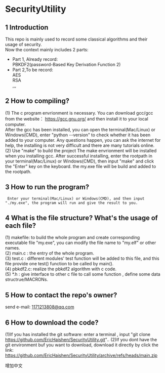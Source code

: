 # SecurityUtility
## 1 Introduction
This repo is mainly used to record some classical algorithms and their usage of security.  
Now the context mainly includes 2 parts:    
* Part 1, Already record:  
      PBKDF2(password-Based Key Derivation Function 2)  
* Part 2,To be record:  
      AES  
      RSA  
      ,,,  
## 2 How to compiling?
(1) The c program envrionment is necessary.
    You can download gcc/gcc from the website： https://gcc.gnu.org/ and then install it to your local computer.  
    After the gcc has been installed, you can open the terminal(Mac/Linux) or Windows(CMD), 
    enter "python --version" to check whether it has been added to your computer. Any questions happen, you can 
    ask the internet for help, the installing is not very difficult and there are many tutorials online.    
(2) Use "make" to build the project 
    The make envrionment will be installed when you installing gcc. 
    After successful installing, enter the rootpath in your terminal(Mac/Linux) or Windows(CMD), 
    then input "make" and click the "Enter" key on the keyboard.  the my.exe file will be build and added to the rootpath.
## 3 How to run the program?
     Enter your terminal(Mac/Linux) or Windows(CMD), and then input "./my.exe", the program will run and give the result to you.
## 4 What is the file structure? What's the usage of each file?
(1) makefile: to build the whole program and create corresponding executable file "my.exe", you can modify the file name to "my.elf" or other names.  
(2) main.c : the entry of the whole program.  
(3) test.c : different modules' test function will be added to this file, and this file provide one test() function to be called by main().  
(4) pbkdf2.c: realize the pbkdf2 algorithm with c code.  
(5) *.h : give interface to other c file to call some function , define some data structrue/MACRONs.  
## 5 How to contact the repo's owner? 
send e-mail: 1171213808@qq.com
## 6 How to download the code?
(1)If you has installed the git software: enter a terminal , input "git clone https://github.com/EricHaishen/SecurityUtility.git"..
(2)If you dont have the git environment buf you want to download, download it directly by click the link: https://github.com/EricHaishen/SecurityUtility/archive/refs/heads/main.zip

增加中文
